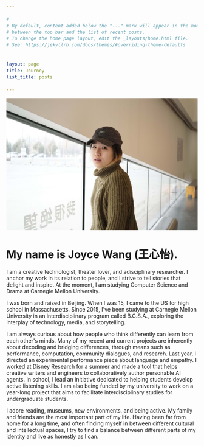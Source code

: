 ```yaml
---

#
# By default, content added below the "---" mark will appear in the home page
# between the top bar and the list of recent posts.
# To change the home page layout, edit the _layouts/home.html file.
# See: https://jekyllrb.com/docs/themes/#overriding-theme-defaults


layout: page
title: Journey
list_title: posts

---
```


<img src="/assets/headshot_3.jpeg" class="img-headshot" alt="">

# My name is Joyce Wang (王心怡).

I am a creative technologist, theater lover, and adisciplinary researcher. I anchor my work in its relation to people, and I strive to tell stories that delight and inspire. At the moment, I am studying Computer Science and Drama at Carnegie Mellon University.

I was born and raised in Beijing. When I was 15, I came to the US for high school in Massachusetts. Since 2015, I've been studying at Carnegie Mellon University in an interdisciplinary program called B.C.S.A., exploring the interplay of technology, media, and storytelling. 

I am always curious about how people who think differently can learn from each other's minds. Many of my recent and current projects are inherently about decoding and bridging differences, through means such as performance, computation, community dialogues, and research. Last year, I directed an experimental performance piece about language and empathy. I worked at Disney Research for a summer and made a tool that helps creative writers and engineers to collaboratively author personable AI agents. In school, I lead an initiative dedicated to helping students develop active listening skills. I am also being funded by my university to work on a year-long project that aims to facilitate interdisciplinary studies for undergraduate students.

I adore reading, museums, new environments, and being active. My family and friends are the most important part of my life. Having been far from home for a long time, and often finding myself in between different cultural and intellectual spaces, I try to find a balance between different parts of my identity and live as honestly as I can.
